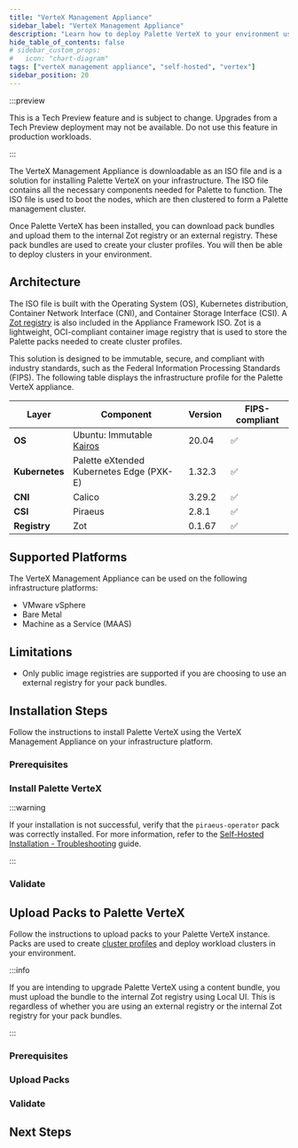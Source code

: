 ```yaml
---
title: "VerteX Management Appliance"
sidebar_label: "VerteX Management Appliance"
description: "Learn how to deploy Palette VerteX to your environment using the VerteX Management Appliance"
hide_table_of_contents: false
# sidebar_custom_props:
#   icon: "chart-diagram"
tags: ["verteX management appliance", "self-hosted", "vertex"]
sidebar_position: 20
---
```


:::preview

This is a Tech Preview feature and is subject to change. Upgrades from a Tech Preview deployment may not be available.
Do not use this feature in production workloads.

:::

The VerteX Management Appliance is downloadable as an ISO file and is a solution for installing Palette VerteX on your
infrastructure. The ISO file contains all the necessary components needed for Palette to function. The ISO file is used
to boot the nodes, which are then clustered to form a Palette management cluster.

Once Palette VerteX has been installed, you can download pack bundles and upload them to the internal Zot registry or an
external registry. These pack bundles are used to create your cluster profiles. You will then be able to deploy clusters
in your environment.

## Architecture

The ISO file is built with the Operating System (OS), Kubernetes distribution, Container Network Interface (CNI), and
Container Storage Interface (CSI). A [Zot registry](https://zotregistry.dev/) is also included in the Appliance
Framework ISO. Zot is a lightweight, OCI-compliant container image registry that is used to store the Palette packs
needed to create cluster profiles.

This solution is designed to be immutable, secure, and compliant with industry standards, such as the Federal
Information Processing Standards (FIPS). The following table displays the infrastructure profile for the Palette VerteX
appliance.

| **Layer**      | **Component**                                 | **Version** | **FIPS-compliant** |
| -------------- | --------------------------------------------- | ----------- | ------------------ |
| **OS**         | Ubuntu: Immutable [Kairos](https://kairos.io) | 20.04       | :white_check_mark: |
| **Kubernetes** | Palette eXtended Kubernetes Edge (PXK-E)      | 1.32.3      | :white_check_mark: |
| **CNI**        | Calico                                        | 3.29.2      | :white_check_mark: |
| **CSI**        | Piraeus                                       | 2.8.1       | :white_check_mark: |
| **Registry**   | Zot                                           | 0.1.67      | :white_check_mark: |

## Supported Platforms

The VerteX Management Appliance can be used on the following infrastructure platforms:

- VMware vSphere
- Bare Metal
- Machine as a Service (MAAS)

## Limitations

- Only public image registries are supported if you are choosing to use an external registry for your pack bundles.

## Installation Steps

Follow the instructions to install Palette VerteX using the VerteX Management Appliance on your infrastructure platform.

### Prerequisites

<PartialsComponent
  category="self-hosted"
  name="installation-steps-prereqs"
  edition="VerteX"
  version="Palette VerteX"
  iso="Palette VerteX"
  app="VerteX Management Appliance"
/>

### Install Palette VerteX

<PartialsComponent
  category="self-hosted"
  name="installation-steps-enablement"
  edition="VerteX"
  version="Palette VerteX"
  iso="Palette VerteX"
  app="VerteX Management Appliance"
/>

:::warning

If your installation is not successful, verify that the `piraeus-operator` pack was correctly installed. For more
information, refer to the
[Self-Hosted Installation - Troubleshooting](../../troubleshooting/enterprise-install.md#scenario---palettevertex-management-appliance-installation-stalled-due-to-piraeus-operator-pack-in-error-state)
guide.

:::

### Validate

<PartialsComponent
  category="self-hosted"
  name="installation-steps-validate"
  edition="VerteX"
  version="Palette VerteX"
  iso="Palette VerteX"
  app="VerteX Management Appliance"
/>

## Upload Packs to Palette VerteX

Follow the instructions to upload packs to your Palette VerteX instance. Packs are used to create
[cluster profiles](../../profiles/cluster-profiles/cluster-profiles.md) and deploy workload clusters in your
environment.

:::info

If you are intending to upgrade Palette VerteX using a content bundle, you must upload the bundle to the internal Zot
registry using Local UI. This is regardless of whether you are using an external registry or the internal Zot registry
for your pack bundles.

:::

### Prerequisites

<PartialsComponent
  category="self-hosted"
  name="upload-packs-prereqs"
  edition="VerteX"
  version="Palette VerteX"
  iso="Palette VerteX"
  app="VerteX Management Appliance"
/>

### Upload Packs

<PartialsComponent
  category="self-hosted"
  name="upload-packs-enablement"
  edition="VerteX"
  version="Palette VerteX"
  iso="Palette VerteX"
  app="VerteX Management Appliance"
/>

### Validate

<PartialsComponent
  category="self-hosted"
  name="upload-packs-validate"
  edition="VerteX"
  version="Palette VerteX"
  iso="Palette VerteX"
  app="VerteX Management Appliance"
/>

## Next Steps

<PartialsComponent
  category="self-hosted"
  name="next-steps"
  edition="VerteX"
  version="Palette VerteX"
  iso="Palette VerteX"
  app="VerteX Management Appliance"
/>
